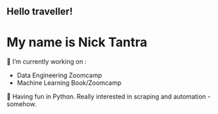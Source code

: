 ## Hello traveller! 
# My name is Nick Tantra

🔭 I’m currently working on :
- Data Engineering Zoomcamp
- Machine Learning Book/Zoomcamp

🌱 Having fun in Python.  Really interested in scraping and automation - somehow.  
